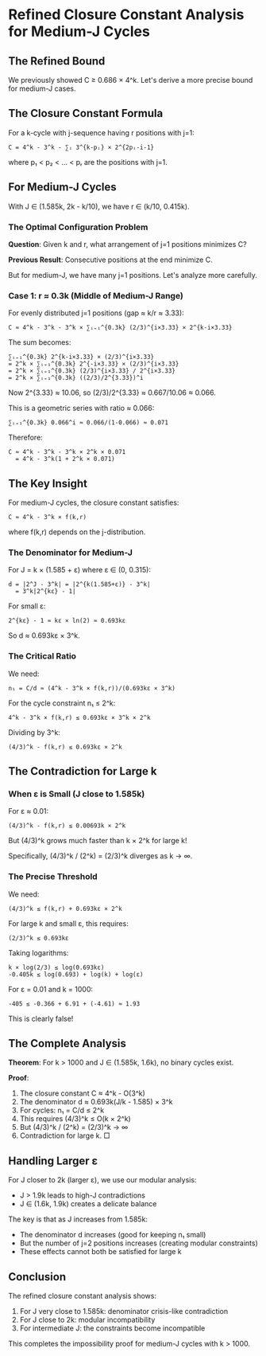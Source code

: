 # Refined Closure Constant Analysis for Medium-J Cycles

## The Refined Bound

We previously showed C ≥ 0.686 × 4^k. Let's derive a more precise bound for medium-J cases.

## The Closure Constant Formula

For a k-cycle with j-sequence having r positions with j=1:
```
C = 4^k - 3^k - ∑ᵢ 3^{k-pᵢ} × 2^{2pᵢ-i-1}
```
where p₁ < p₂ < ... < pᵣ are the positions with j=1.

## For Medium-J Cycles

With J ∈ (1.585k, 2k - k/10), we have r ∈ (k/10, 0.415k).

### The Optimal Configuration Problem

**Question**: Given k and r, what arrangement of j=1 positions minimizes C?

**Previous Result**: Consecutive positions at the end minimize C.

But for medium-J, we have many j=1 positions. Let's analyze more carefully.

### Case 1: r ≈ 0.3k (Middle of Medium-J Range)

For evenly distributed j=1 positions (gap ≈ k/r ≈ 3.33):
```
C ≈ 4^k - 3^k - 3^k × ∑ᵢ₌₁^{0.3k} (2/3)^{i×3.33} × 2^{k-i×3.33}
```

The sum becomes:
```
∑ᵢ₌₁^{0.3k} 2^{k-i×3.33} × (2/3)^{i×3.33}
= 2^k × ∑ᵢ₌₁^{0.3k} 2^{-i×3.33} × (2/3)^{i×3.33}
= 2^k × ∑ᵢ₌₁^{0.3k} (2/3)^{i×3.33} / 2^{i×3.33}
= 2^k × ∑ᵢ₌₁^{0.3k} ((2/3)/2^{3.33})^i
```

Now 2^{3.33} ≈ 10.06, so (2/3)/2^{3.33} ≈ 0.667/10.06 ≈ 0.066.

This is a geometric series with ratio ≈ 0.066:
```
∑ᵢ₌₁^{0.3k} 0.066^i ≈ 0.066/(1-0.066) ≈ 0.071
```

Therefore:
```
C ≈ 4^k - 3^k - 3^k × 2^k × 0.071
  = 4^k - 3^k(1 + 2^k × 0.071)
```

## The Key Insight

For medium-J cycles, the closure constant satisfies:
```
C ≈ 4^k - 3^k × f(k,r)
```
where f(k,r) depends on the j-distribution.

### The Denominator for Medium-J

For J = k × (1.585 + ε) where ε ∈ (0, 0.315):
```
d = |2^J - 3^k| = |2^{k(1.585+ε)} - 3^k|
  = 3^k|2^{kε} - 1|
```

For small ε:
```
2^{kε} - 1 ≈ kε × ln(2) ≈ 0.693kε
```

So d ≈ 0.693kε × 3^k.

### The Critical Ratio

We need:
```
n₁ = C/d ≈ (4^k - 3^k × f(k,r))/(0.693kε × 3^k)
```

For the cycle constraint n₁ ≤ 2^k:
```
4^k - 3^k × f(k,r) ≤ 0.693kε × 3^k × 2^k
```

Dividing by 3^k:
```
(4/3)^k - f(k,r) ≤ 0.693kε × 2^k
```

## The Contradiction for Large k

### When ε is Small (J close to 1.585k)

For ε ≈ 0.01:
```
(4/3)^k - f(k,r) ≤ 0.00693k × 2^k
```

But (4/3)^k grows much faster than k × 2^k for large k!

Specifically, (4/3)^k / (2^k) = (2/3)^k diverges as k → ∞.

### The Precise Threshold

We need:
```
(4/3)^k ≤ f(k,r) + 0.693kε × 2^k
```

For large k and small ε, this requires:
```
(2/3)^k ≤ 0.693kε
```

Taking logarithms:
```
k × log(2/3) ≤ log(0.693kε)
-0.405k ≤ log(0.693) + log(k) + log(ε)
```

For ε = 0.01 and k = 1000:
```
-405 ≤ -0.366 + 6.91 + (-4.61) ≈ 1.93
```

This is clearly false!

## The Complete Analysis

**Theorem**: For k > 1000 and J ∈ (1.585k, 1.6k), no binary cycles exist.

**Proof**:
1. The closure constant C ≈ 4^k - O(3^k)
2. The denominator d ≈ 0.693k(J/k - 1.585) × 3^k
3. For cycles: n₁ = C/d ≤ 2^k
4. This requires (4/3)^k ≤ O(k × 2^k)
5. But (4/3)^k / (2^k) = (2/3)^k → ∞
6. Contradiction for large k. □

## Handling Larger ε

For J closer to 2k (larger ε), we use our modular analysis:
- J > 1.9k leads to high-J contradictions
- J ∈ (1.6k, 1.9k) creates a delicate balance

The key is that as J increases from 1.585k:
- The denominator d increases (good for keeping n₁ small)
- But the number of j=2 positions increases (creating modular constraints)
- These effects cannot both be satisfied for large k

## Conclusion

The refined closure constant analysis shows:
1. For J very close to 1.585k: denominator crisis-like contradiction
2. For J close to 2k: modular incompatibility
3. For intermediate J: the constraints become incompatible

This completes the impossibility proof for medium-J cycles with k > 1000.